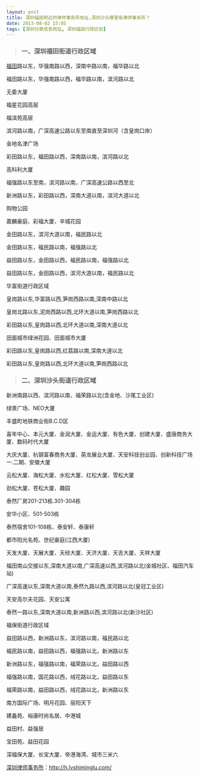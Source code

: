 ```yaml
---
layout: post
title: 深圳福田附近的律师事务所地址,深圳沙头哪里有律师事务所？
date: 2013-08-02 15:05
tags: [深圳分类信息网站, 深圳福田行政区划]
---
```

<blockquote>
<h3>一、深圳福田街道行政区域</h3>
</blockquote>
<a href="http://h.lvshiminglu.com/law/1023.html" target="_blank">福田</a>路以东，华强南路以西，深南中路以南，福华路以北

福田路以东，华强南路以西，福华路以南，滨河路以北

无委大厦

福星花园高层

福滨苑高层

滨河路以南，广深高速公路以东至南直至深圳河（含皇岗口岸）

金地名津广场

彩田路以东，福田路以西，深南路以南，滨河路以北

高科利大厦

福强路以东至南，滨河路以南，广深高速公路以西至北

新洲路以东，彩田路以西，深南大道以南，滨河大道以北

购物公园

嘉麟豪庭、彩福大厦、辛城花园

金田路以东，滨河大道以南，福民路以北

金田路以东，福民路以南，福强路以北

益田路以东，金田路以西，福民路以南，福强路以北

益田路以东，金田路以西，滨河大道以南，福民路以北

华富街道行政区域

皇岗路以东,华富路以西,笋岗西路以南,深南中路以北

皇岗北路以东,泥岗西路以西,北环大道以南,笋岗西路以北

彩田路以东,皇岗路以西,北环大道以南,深南大道以北

田面城市绿洲花园、田面城市大厦

彩田路以东,皇岗路以西,红荔路以南,深南大道以北

彩田路以东,皇岗路以西,北环大道以南,笋岗西路以北
<blockquote>
<h3>二、深圳沙头街道行政区域</h3>
</blockquote>
新洲南路以西、滨河路以南、福荣路以北(含金地、沙尾工业区)

绿景广场、NEO大厦

丰盛町地铁商业街B.C.D区

喜年中心、本元大厦、金润大厦、金运大厦、有色大厦、创建大厦、盛唐商务大厦、数码时代大厦

大庆大厦、杭钢富春商务大厦、英龙展业大厦、天安科技创业园、创新科技广场一.二期、安徽大厦

云松大厦、海松大厦、水松大厦、红松大厦、雪松大厦

劲松大厦、苍松大厦、趣园

泰然厂房201-213栋.301-304栋

安华小区、501-503栋

泰然宿舍101-108栋、泰安轩、泰康轩

都市阳光名苑、世纪豪庭(江西大厦)

天发大厦、天展大厦、天经大厦、天济大厦、天吉大厦、天祥大厦

福田南山交接以东,深南大道以南,广深高速以西,滨河路以北(金城社区、福田汽车站)

广深高速以东,深南大道以南,泰然九路以西,滨河路以北(皇冠工业区)

天安高尔夫花园、天安公寓

泰然一路以东,深南大道以南,新洲路以西,滨河路以北(新沙社区)

福保街道行政区域

益田路以西，新洲路以东，滨河路以南，福民路以北

福民路以南，益田路以西，福强路以北，新洲路以东

新洲路以东，福强路以南，福荣路以北，益田路以西

福强路以南，国花路以西，绒花路以北，益田路以东

福荣路以南，益田路以西，绒花路以北，新洲路以东

南方国际广场、明月花园、丽阳天下

建鑫苑、裕康时尚名居、中港城

益田村、益强居

宝田苑、益田花园

深福保大厦、长宝大厦、帝港海湾、城市三米六

<a href="http://h.lvshiminglu.com/">深圳律师事务所</a>：<a href="http://h.lvshiminglu.com/">http://h.lvshiminglu.com/</a>


